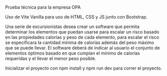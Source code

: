Prueba técnica para la empresa OPA

Uso de Vite Vanilla para uso de HTML, CSS y JS junto con Bootstrap.

Una serie de excursionistas desea crear un software que permita determinar los elementos que puedan usarse para escalar un risco basado en las propiedades calorías y peso de cada elemento, para escalar el risco se especificara la cantidad mínima de calorías además del peso máximo que se puede llevar. El software deberá de indicar al usuario el conjunto de elementos óptimos basado en que cumplan el mínimo de calorías requeridas y el llevar el menor peso posible.

Inicializar el proyecto con npm install y npm run dev para correr el proyecto.




